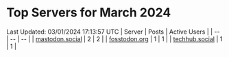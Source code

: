 # Top Servers for March 2024
Last Updated: 03/01/2024 17:13:57 UTC
| Server | Posts | Active Users |
| -- | -- | -- |
| [mastodon.social](https://mastodon.social/tags/PowerShell) | 2 | 2 |
| [fosstodon.org](https://fosstodon.org/tags/PowerShell) | 1 | 1 |
| [techhub.social](https://techhub.social/tags/PowerShell) | 1 | 1 |
